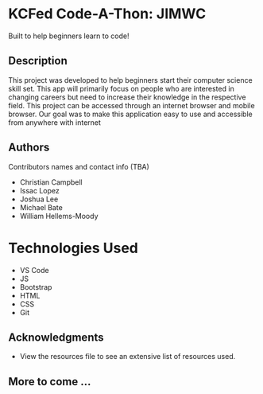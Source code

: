 # KCFed Code-A-Thon: JIMWC

Built to help beginners learn to code!

## Description
This project was developed to help beginners start their computer science skill set. 
This app will primarily focus on people who are interested in changing careers but need to 
increase their knowledge in the respective field. This project can be accessed  through an 
internet browser and mobile browser. Our goal was to make this application easy to use and 
accessible from anywhere with internet

## Authors

Contributors names and contact info (TBA)

- Christian Campbell
- Issac Lopez
- Joshua Lee
- Michael Bate
- William Hellems-Moody

# Technologies Used

- VS Code
- JS
- Bootstrap
- HTML
- CSS
- Git

## Acknowledgments

- View the resources file to see an extensive list of resources used.

## More to come ...
